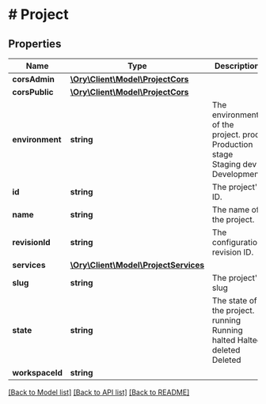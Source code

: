 # # Project

## Properties

Name | Type | Description | Notes
------------ | ------------- | ------------- | -------------
**corsAdmin** | [**\Ory\Client\Model\ProjectCors**](ProjectCors.md) |  | [optional]
**corsPublic** | [**\Ory\Client\Model\ProjectCors**](ProjectCors.md) |  | [optional]
**environment** | **string** | The environment of the project. prod Production stage Staging dev Development |
**id** | **string** | The project&#39;s ID. | [readonly]
**name** | **string** | The name of the project. |
**revisionId** | **string** | The configuration revision ID. | [readonly]
**services** | [**\Ory\Client\Model\ProjectServices**](ProjectServices.md) |  |
**slug** | **string** | The project&#39;s slug | [readonly]
**state** | **string** | The state of the project. running Running halted Halted deleted Deleted | [readonly]
**workspaceId** | **string** |  | [optional]

[[Back to Model list]](../../README.md#models) [[Back to API list]](../../README.md#endpoints) [[Back to README]](../../README.md)
